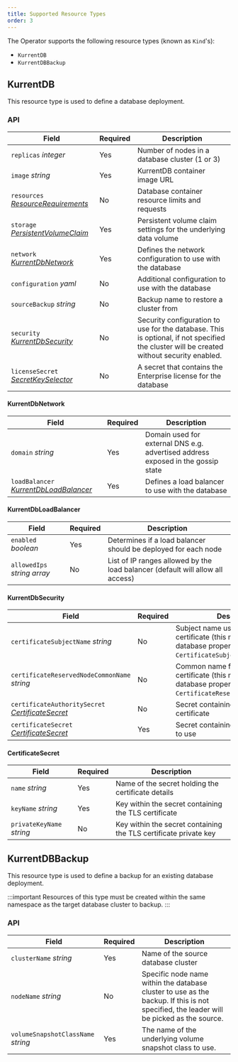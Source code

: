 ```yaml
---
title: Supported Resource Types
order: 3
---
```


The Operator supports the following resource types (known as `Kind`'s):
- `KurrentDB`
- `KurrentDBBackup`

## KurrentDB

This resource type is used to define a database deployment.

### API

| Field                                                                                                                                       | Required                                                          | Description                                                                                                                              |
|---------------------------------------------------------------------------------------------------------------------------------------------|-------------------------------------------------------------------|------------------------------------------------------------------------------------------------------------------------------------------|
| `replicas` _integer_                                                                                                                        | Yes                                                               | Number of nodes in a database cluster (1 or 3)                                                                                           |
| `image` _string_                                                                                                                            | Yes                                                               | KurrentDB container image URL                                                                                                            |
| `resources` _[ResourceRequirements](https://kubernetes.io/docs/reference/generated/kubernetes-api/v1.26/#resourcerequirements-v1-core)_     | No                                                                | Database container resource limits and requests                                                                                          |
| `storage` _[PersistentVolumeClaim](https://kubernetes.io/docs/reference/generated/kubernetes-api/v1.26/#persistentvolumeclaimspec-v1-core)_ | Yes                                                               | Persistent volume claim settings for the underlying data volume                                                                          |
| `network` _[KurrentDbNetwork](#kurrentdbnetwork)_                                                                                           | Yes                                                               | Defines the network configuration to use with the database                                                                               |
| `configuration` _yaml_                                                                                                                      | No                                                                | Additional configuration to use with the database                                                                                        |
| `sourceBackup` _string_                                                                                                                     | No                                                                | Backup name to restore a cluster from                                                                                                    |
| `security` _[KurrentDbSecurity](#kurrentdbecurity)_                                                                                         | No                                                                | Security configuration to use for the database. This is optional, if not specified the cluster will be created without security enabled. |
| `licenseSecret` _[SecretKeySelector](https://kubernetes.io/docs/reference/generated/kubernetes-api/v1.26/#secret-v1-core)_                  | No | A secret that contains the Enterprise license for the database                                                                           |

#### KurrentDbNetwork

| Field                                                            | Required | Description                                                                    |
|------------------------------------------------------------------|----------|--------------------------------------------------------------------------------|
| `domain` _string_                                                | Yes                                                               | Domain used for external DNS e.g. advertised address exposed in the gossip state                                                         |
| `loadBalancer` _[KurrentDbLoadBalancer](#kurrentdbloadbalancer)_ | Yes                                                               | Defines a load balancer to use with the database                                                         |

#### KurrentDbLoadBalancer

| Field               | Required | Description                                                    |
|---------------------|----------|----------------------------------------------------------------|
| `enabled` _boolean_ | Yes                                                               | Determines if a load balancer should be deployed for each node |
| `allowedIps` _string array_                                            | No       | List of IP ranges allowed by the load balancer (default will allow all access)                                        |

#### KurrentDbSecurity

| Field                                                                  | Required | Description                                                                                                           |
|------------------------------------------------------------------------|----------|-----------------------------------------------------------------------------------------------------------------------|
| `certificateSubjectName` _string_                                      | No       | Subject name used in the TLS certificate (this maps directly to the database property `CertificateSubjectName`)                               |
| `certificateReservedNodeCommonName` _string_                           | No       | Common name for the TLS certificate (this maps directly to the database property `CertificateReservedNodeCommonName`) |
| `certificateAuthoritySecret` _[CertificateSecret](#certificatesecret)_ | No       | Secret containing the CA TLS certificate                                                                              |
| `certificateSecret` _[CertificateSecret](#certificatesecret)_          | Yes      | Secret containing the TLS certificate to use                                                                          |

#### CertificateSecret

| Field                     | Required | Description                                                      |
|---------------------------|----------|------------------------------------------------------------------|
| `name` _string_           | Yes      | Name of the secret holding the certificate details               |
| `keyName` _string_        | Yes      | Key within the secret containing the TLS certificate             |
| `privateKeyName` _string_ | No       | Key within the secret containing the TLS certificate private key |


## KurrentDBBackup

This resource type is used to define a backup for an existing database deployment. 

:::important
Resources of this type must be created within the same namespace as the target database cluster to backup.
:::

### API

| Field                  | Required                         | Description                                                                                                                             |
|------------------------|----------------------------------|-----------------------------------------------------------------------------------------------------------------------------------------|
| `clusterName` _string_ | Yes                              | Name of the source database cluster                                                                                                     |
| `nodeName` _string_    | No | Specific node name within the database cluster to use as the backup. If this is not specified, the leader will be picked as the source. |
 | `volumeSnapshotClassName` _string_ | Yes | The name of the underlying volume snapshot class to use.                                                                                |